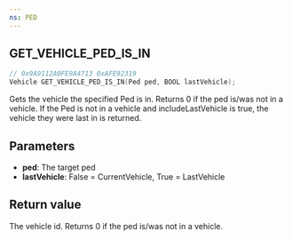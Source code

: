 ```yaml
---
ns: PED
---
```

## GET_VEHICLE_PED_IS_IN

```c
// 0x9A9112A0FE9A4713 0xAFE92319
Vehicle GET_VEHICLE_PED_IS_IN(Ped ped, BOOL lastVehicle);
```

Gets the vehicle the specified Ped is in. Returns 0 if the ped is/was not in a vehicle.
If the Ped is not in a vehicle and includeLastVehicle is true, the vehicle they were last in is returned.

## Parameters
* **ped**: The target ped
* **lastVehicle**: False = CurrentVehicle, True = LastVehicle

## Return value
The vehicle id. Returns 0 if the ped is/was not in a vehicle.
